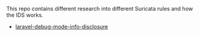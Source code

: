 This repo contains different research into different Suricata rules and how the IDS works.

* [laravel-debug-mode-info-disclosure](laravel-debug-mode-info-disclosure)